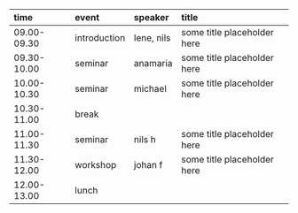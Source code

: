 |time        |event        |speaker    |title                       |
|:-----------|:------------|:----------|:---------------------------|
|09.00-09.30 |introduction |lene, nils |some title placeholder here |
|09.30-10.00 |seminar      |anamaria   |some title placeholder here |
|10.00-10.30 |seminar      |michael    |some title placeholder here |
|10.30-11.00 |break        |           |                            |
|11.00-11.30 |seminar      |nils h     |some title placeholder here |
|11.30-12.00 |workshop     |johan f    |some title placeholder here |
|12.00-13.00 |lunch        |           |                            |
